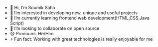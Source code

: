 - 👋 Hi, I’m Soumik Saha
- 👀 I’m interested in developing new, unique and useful projects
- 🌱 I’m currently learning frontend web development(HTML,CSS,Java Script)
- 💞️ I’m looking to collaborate on open source 
- 😄 Pronouns: He/Him
- ⚡ Fun fact: Working with great technologies is really enjoyable for me

<!---
soumik-github-4223/soumik-github-4223 is a ✨ special ✨ repository because its `README.md` (this file) appears on your GitHub profile.
You can click the Preview link to take a look at your changes.
--->
